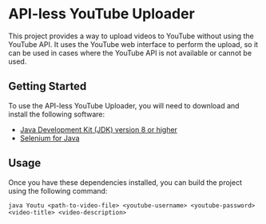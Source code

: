 # API-less YouTube Uploader

This project provides a way to upload videos to YouTube without using the YouTube API. It uses the YouTube web interface to perform the upload, so it can be used in cases where the YouTube API is not available or cannot be used.

## Getting Started

To use the API-less YouTube Uploader, you will need to download and install the following software:

- [Java Development Kit (JDK) version 8 or higher](https://www.oracle.com/ca-en/java/technologies/downloads/)
- [Selenium for Java](https://www.selenium.dev/downloads/)

## Usage

Once you have these dependencies installed, you can build the project using the following command:


```
java Youtu <path-to-video-file> <youtube-username> <youtube-password> <video-title> <video-description>
```
